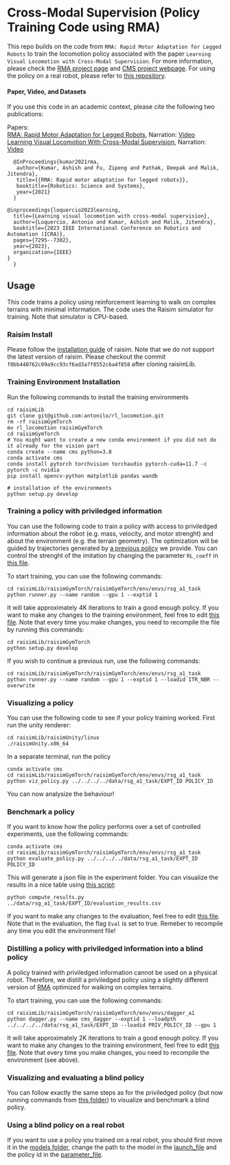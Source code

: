 # Cross-Modal Supervision (Policy Training Code using RMA)

This repo builds on the code from ```RMA: Rapid Motor Adaptation for Legged Robots``` to train the locomotion policy associated with the paper ```Learning Visual Locomotion with Cross-Modal Supervision```.
For more information, please check the [RMA project page](https://ashish-kmr.github.io/rma-legged-robots/) and [CMS project webpage](https://antonilo.github.io/vision_locomotion/). For using the policy on a real robot, please refer to [this repository](https://github.com/antonilo/vision_locomotion).


#### Paper, Video, and Datasets

If you use this code in an academic context, please cite the following two publications:

Papers:     
[RMA: Rapid Motor Adaptation for Legged Robots](https://arxiv.org/abs/2107.04034), Narration: [Video](https://www.youtube.com/watch?v=qKF6dr_S-wQ)           
[Learning Visual Locomotion With Cross-Modal Supervision](https://antonilo.github.io/vision_locomotion/pdf/manuscript.pdf), Narration: [Video](https://youtu.be/d7I34YIdMdk)

```
  @InProceedings{kumar2021rma,
   author={Kumar, Ashish and Fu, Zipeng and Pathak, Deepak and Malik, Jitendra},
   title={{RMA: Rapid motor adaptation for legged robots}},
   booktitle={Robotics: Science and Systems},
   year={2021}
  }

@inproceedings{loquercio2023learning,
  title={Learning visual locomotion with cross-modal supervision},
  author={Loquercio, Antonio and Kumar, Ashish and Malik, Jitendra},
  booktitle={2023 IEEE International Conference on Robotics and Automation (ICRA)},
  pages={7295--7302},
  year={2023},
  organization={IEEE}
}
  }
```

## Usage

This code trains a policy using reinforcement learning to walk on complex terrains with minimal information. The code uses the Raisim simulator for training. Note that simulator is CPU-based.

### Raisim Install

Please follow the [installation guide](https://raisim.com/sections/Installation.html) of raisim. Note that we do not support the latest version of raisim. Please checkout the commit `f0bb440762c09a9cc93cf6ad3a7f8552c6a4f858` after cloning raisimLib.

### Training Environment Installation

Run the following commands to install the training environments

```
cd raisimLib
git clone git@github.com:antonilo/rl_locomotion.git
rm -rf raisimGymTorch
mv rl_locomotion raisimGymTorch
cd raisimGymTorch
# You might want to create a new conda environment if you did not do it already for the vision part
conda create --name cms python=3.8
conda activate cms
conda install pytorch torchvision torchaudio pytorch-cuda=11.7 -c pytorch -c nvidia
pip install opencv-python matplotlib pandas wandb

# installation of the environments
python setup.py develop
```

### Training a policy with priviledged information

You can use the following code to train a policy with access to priviledged information about the robot (e.g. mass, velocity, and motor strenght) and about the environment (e.g. the terrain geometry). The optimization will be guided by trajectories generated by [a previous policy](data/base_policy) we provide. You can control the strenght of the imitation by changing the parameter `RL_coeff` in [this file](./raisimGymTorch/env/envs/rsg_a1_task/runner.py).

To start training, you can use the following commands:

```
cd raisimLib/raisimGymTorch/raisimGymTorch/env/envs/rsg_a1_task
python runner.py --name random --gpu 1 --exptid 1
```
It will take approximately 4K iterations to train a good enough policy. If you want to make any changes to the training environment, feel free to edit [this file](./raisimGymTorch/env/envs/rsg_a1_task/Environment.hpp). Note that every time you make changes, you need to recompile the file by running this commands:

```
cd raisimLib/raisimGymTorch
python setup.py develop
```

If you wish to continue a previous run, use the following commands:

```
cd raisimLib/raisimGymTorch/raisimGymTorch/env/envs/rsg_a1_task
python runner.py --name random --gpu 1 --exptid 1 --loadid ITR_NBR --overwrite
```

### Visualizing a policy

You can use the following code to see if your policy training worked. First run the unity renderer:

```
cd raisimLib/raisimUnity/linux
./raisimUnity.x86_64
```

In a separate terminal, run the policy
```
conda activate cms
cd raisimLib/raisimGymTorch/raisimGymTorch/env/envs/rsg_a1_task
python viz_policy.py ../../../../data/rsg_a1_task/EXPT_ID POLICY_ID

```
You can now analysize the behaviour!

### Benchmark a policy

If you want to know how the policy performs over a set of controlled experiments, use the following commands:
```
conda activate cms
cd raisimLib/raisimGymTorch/raisimGymTorch/env/envs/rsg_a1_task
python evaluate_policy.py ../../../../data/rsg_a1_task/EXPT_ID POLICY_ID

```
This will generate a json file in the experiment folder. You can visualize the results in a nice table using [this script](./eval_scripts/compute_results.py):

```
python compute_results.py ../data/rsg_a1_task/EXPT_ID/evaluation_results.csv

```

If you want to make any changes to the evaluation, feel free to edit [this file](./raisimGymTorch/env/envs/rsg_a1_task/Environment.hpp). Note that in the evaluation, the flag `Eval` is set to true. Remeber to recompile any time you edit the environment file!


### Distilling a policy with priviledged information into a blind policy 

A policy trained with priviledged information cannot be used on a physical robot. Therefore, we distill a priviledged policy using a slightly different version of [RMA](https://arxiv.org/abs/2107.04034) optimized for walking on complex terrains.

To start training, you can use the following commands:

```
cd raisimLib/raisimGymTorch/raisimGymTorch/env/envs/dagger_a1
python dagger.py --name cms_dagger --exptid 1 --loadpth ../../../../data/rsg_a1_task/EXPT_ID --loadid PRIV_POLICY_ID --gpu 1
```
It will take approximately 2K iterations to train a good enough policy. If you want to make any changes to the training environment, feel free to edit [this file](./raisimGymTorch/env/envs/dagger_a1/Environment.hpp). Note that every time you make changes, you need to recompile the environment (see above).

### Visualizing and evaluating a blind policy

You can follow exactly the same steps as for the priviledged policy (but now running commands from [this folder](./raisimGymTorch/env/envs/dagger_a1/)) to visualize and benchmark a blind policy.

### Using a blind policy on a real robot

If you want to use a policy you trained on a real robot, you should first move it in the [models folder](https://github.com/antonilo/vision_locomotion/tree/master/controller/models), change the path to the model in the [launch_file](https://github.com/antonilo/vision_locomotion/blob/master/controller/launch/cms_ros.launch#L7) and the policy id in the [parameter_file](https://github.com/antonilo/vision_locomotion/blob/master/controller/parameters/default.yaml#L2). 
